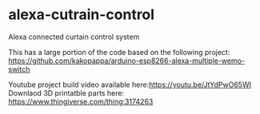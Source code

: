 # alexa-cutrain-control
Alexa connected curtain control system

This has a large portion of the code based on the following project: https://github.com/kakopappa/arduino-esp8266-alexa-multiple-wemo-switch

Youtube project build video available here:https://youtu.be/JtYdPwO65WI
Downlaod 3D printatble parts here: https://www.thingiverse.com/thing:3174263
